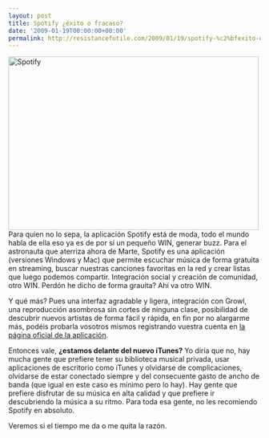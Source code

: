 ```yaml
---
layout: post
title: Spotify ¿éxito o fracaso?
date: '2009-01-19T00:00:00+00:00'
permalink: http://resistancefutile.com/2009/01/19/spotify-%c2%bfexito-o-fracaso/
---
```

<img src="http://resistancefutile.com/wp-content/zz21b300f9.jpg" alt="Spotify" title="Spotify" width="500" height="346" class="centro" />Para quien no lo sepa, la aplicación Spotify está de moda, todo el mundo habla de ella eso ya es de por sí un pequeño WIN, generar buzz. Para el astronauta que aterriza ahora de Marte, Spotify es una aplicación (versiones Windows y Mac) que permite escuchar música de forma gratuita en streaming, buscar nuestras canciones favoritas en la red y crear listas que luego podemos compartir. Integración social y creación de comunidad, otro WIN. Perdón he dicho de forma grauita? Ahí va otro WIN.

Y qué más? Pues una interfaz agradable y ligera, integración con Growl, una reproducción asombrosa sin cortes de ninguna clase, posibilidad de descubrir nuevos artistas de forma fácil y rápida, en fin por no alargarme más, podéis probarla vosotros mismos registrando vuestra cuenta en <a href="https://www.spotify.com/en/get-started/">la página oficial de la aplicación</a>. 

Entonces vale, <strong>¿estamos delante del nuevo iTunes?</strong> Yo diría que no, hay mucha gente que prefiere tener su biblioteca musical privada, usar aplicaciones de escritorio como iTunes y olvidarse de complicaciones, olvidarse de estar conectado siempre y del consecuente gasto de ancho de banda (que igual en este caso es mínimo pero lo hay). Hay gente que prefiere disfrutar de su música en alta calidad y que prefiere ir descubriendo la música a su ritmo. Para toda esa gente, no les recomiendo Spotify en absoluto.

Veremos si el tiempo me da o me quita la razón. 
